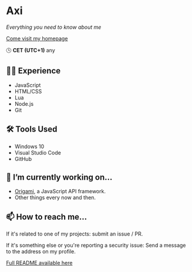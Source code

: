 # Axi
*Everything you need to know about me*

[Come visit my homepage](https://axiand.github.io/)

🕓 **CET (UTC+1)**
any

## 👨‍🎓 Experience
- JavaScript
- HTML/CSS
- Lua
- Node.js
- Git

## 🛠 Tools Used
- Windows 10
- Visual Studio Code
- GitHub

## 🔭 I’m currently working on...
- [Origami](https://github.com/axiand/origami), a JavaScript API framework.
- Other things every now and then.

## 📫 How to reach me...
If it's related to one of my projects: submit an issue / PR.

If it's something else or you're reporting a security issue: Send a message to the address on my profile.

[Full README available here](https://github.com/axiand/axiand/blob/main/rm-long.md)
